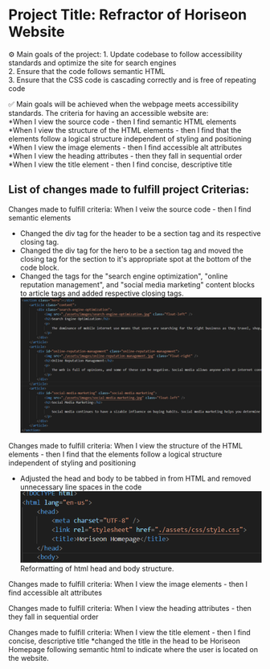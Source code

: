 # Project Title: Refractor of Horiseon Website

⚙️ Main goals of the project:
    1. Update codebase to follow accessibility standards and optimize the site for search engines </br>
    2. Ensure that the code follows semantic HTML </br>
    3. Ensure that the CSS code is cascading correctly and is free of repeating code</br>


✅ Main goals will be achieved when the webpage meets accessibility standards. The criteria for having an accessible website are: </br>
*When I view the source code - then I find semantic HTML elements </br>
*When I view the structure of the HTML elements - then I find that the elements follow a logical structure independent of styling and positioning </br>
*When I view the image elements - then I find accessible alt attributes </br>
*When I view the heading attributes - then they fall in sequential order </br>
*When I view the title element - then I find concise, descriptive title </br>


## List of changes made to fulfill project Criterias:
Changes made to fulfill criteria: When I veiw the source code - then I find semantic elements </br>
* Changed the div tag for the header to be a section tag and its respective closing tag.
* Changed the div tag for the hero to be a section tag and moved the closing tag for the section to it's appropriate spot at the bottom of the code block.
* Changed the tags for the "search engine optimization", "online reputation management", and "social media marketing" content blocks to article tags and added respective closing tags.
![alt text](./screenshots/screenshot-two.png)

Changes made to fulfill criteria: When I view the structure of the HTML elements - then I find that the elements follow a logical structure independent of styling and positioning
* Adjusted the head and body to be tabbed in from HTML and removed unnecessary line spaces in the code
![alt text](./screenshots/screenshot-one.png) Reformatting of html head and body structure.

Changes made to fulfill criteria: When I view the image elements - then I find accessible alt attributes

Changes made to fulfill criteria: When I view the heading attributes - then they fall in sequential order

Changes made to fulfill criteria: When I view the title element - then I find concise, descriptive title
*changed the title in the head to be Horiseon Homepage following semantic html to indicate where the user is located on the website.
